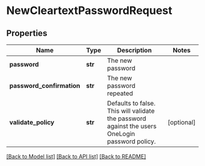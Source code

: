 # NewCleartextPasswordRequest

## Properties
Name | Type | Description | Notes
------------ | ------------- | ------------- | -------------
**password** | **str** | The new password  | 
**password_confirmation** | **str** | The new password repeated | 
**validate_policy** | **str** | Defaults to false. This will validate the password against the users OneLogin password policy. | [optional] 

[[Back to Model list]](../README.md#documentation-for-models) [[Back to API list]](../README.md#documentation-for-api-endpoints) [[Back to README]](../README.md)


